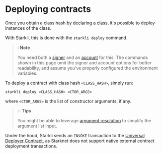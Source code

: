 # Deploying contracts

Once you obtain a class hash by [declaring a class](./declaring-classes.md), it's possible to deploy instances of the class.

With Starkli, this is done with the `starkli deploy` command.

> ℹ️ **Note**
>
> You need both a [signer](./signers.md) and an [account](./accounts.md) for this. The commands shown in this page omit the signer and account options for better readability, and assume you've properly configured the environment variables.

To deploy a contract with class hash `<CLASS_HASH>`, simply run:

```console
starkli deploy <CLASS_HASH> <CTOR_ARGS>
```

where `<CTOR_ARGS>` is the list of constructor arguments, if any.

> 💡 **Tips**
>
> You might be able to leverage [argument resolution](./argument-resolution.md) to simplify the argument list input.

Under the hood, Starkli sends an `INVOKE` transaction to the [Universal Deployer Contract](https://community.starknet.io/t/universal-deployer-contract-proposal/), as Starknet does not support native external contract deployment transactions.
